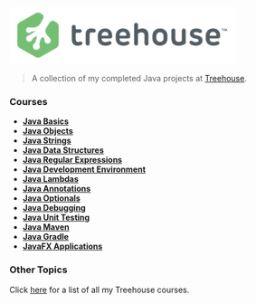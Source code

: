 ![Treehouse](treehouse.png)

> A collection of my completed Java projects at [Treehouse](https://teamtreehouse.com).
### Courses
 - **[Java Basics](https://github.com/adamelliotfields/treehouse-java/tree/master/java-basics)**
 - **[Java Objects](https://github.com/adamelliotfields/treehouse-java/tree/master/java-objects)**
 - **[Java Strings](https://github.com/adamelliotfields/treehouse-java/tree/master/java-strings)**
 - **[Java Data Structures](https://github.com/adamelliotfields/treehouse-java/tree/master/java-data-structures)**
 - **[Java Regular Expressions](https://github.com/adamelliotfields/treehouse-java/tree/master/java-regular-expressions)**
 - **[Java Development Environment](https://github.com/adamelliotfields/treehouse-java/tree/master/java-development-environment)**
 - **[Java Lambdas](https://github.com/adamelliotfields/treehouse-java/tree/master/java-lambdas)**
 - **[Java Annotations](https://github.com/adamelliotfields/treehouse-java/tree/master/java-annotations)**
 - **[Java Optionals](https://github.com/adamelliotfields/treehouse-java/tree/master/java-optionals)**
 - **[Java Debugging](https://github.com/adamelliotfields/treehouse-java/tree/master/java-debugging)**
 - **[Java Unit Testing](https://github.com/adamelliotfields/treehouse-java/tree/master/java-unit-testing)**
 - **[Java Maven](https://github.com/adamelliotfields/treehouse-java/tree/master/java-maven)**
 - **[Java Gradle](https://github.com/adamelliotfields/treehouse-java/tree/master/java-gradle)**
 - **[JavaFX Applications](https://github.com/adamelliotfields/treehouse-java/tree/master/javafx-applications)**

### Other Topics
Click [here](https://github.com/adamelliotfields/treehouse/blob/master/README.md) for a list of all my Treehouse courses.
